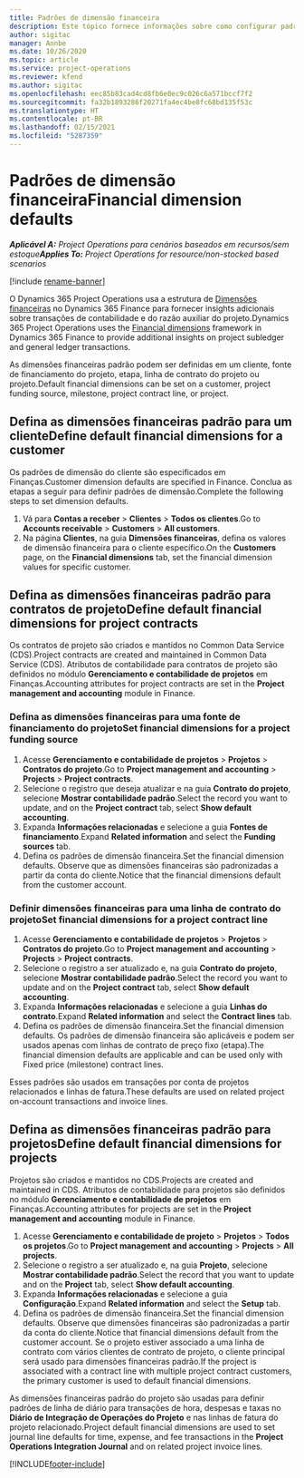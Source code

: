 ```yaml
---
title: Padrões de dimensão financeira
description: Este tópico fornece informações sobre como configurar padrões de dimensão financeira.
author: sigitac
manager: Annbe
ms.date: 10/26/2020
ms.topic: article
ms.service: project-operations
ms.reviewer: kfend
ms.author: sigitac
ms.openlocfilehash: eec85b83cad4cd8fb6e0ec9c026c6a571bccf7f2
ms.sourcegitcommit: fa32b1893286f20271fa4ec4be8fc68bd135f53c
ms.translationtype: HT
ms.contentlocale: pt-BR
ms.lasthandoff: 02/15/2021
ms.locfileid: "5287359"
---
```

# <a name="financial-dimension-defaults"></a><span data-ttu-id="fdc03-103">Padrões de dimensão financeira</span><span class="sxs-lookup"><span data-stu-id="fdc03-103">Financial dimension defaults</span></span>

<span data-ttu-id="fdc03-104">_**Aplicável A:** Project Operations para cenários baseados em recursos/sem estoque_</span><span class="sxs-lookup"><span data-stu-id="fdc03-104">_**Applies To:** Project Operations for resource/non-stocked based scenarios_</span></span>

[!include [rename-banner](~/includes/cc-data-platform-banner.md)]

<span data-ttu-id="fdc03-105">O Dynamics 365 Project Operations usa a estrutura de [Dimensões financeiras](https://docs.microsoft.com/dynamics365/finance/general-ledger/financial-dimensions) no Dynamics 365 Finance para fornecer insights adicionais sobre transações de contabilidade e do razão auxiliar do projeto.</span><span class="sxs-lookup"><span data-stu-id="fdc03-105">Dynamics 365 Project Operations uses the [Financial dimensions](https://docs.microsoft.com/dynamics365/finance/general-ledger/financial-dimensions) framework in Dynamics 365 Finance to provide additional insights on project subledger and general ledger transactions.</span></span>

<span data-ttu-id="fdc03-106">As dimensões financeiras padrão podem ser definidas em um cliente, fonte de financiamento do projeto, etapa, linha de contrato do projeto ou projeto.</span><span class="sxs-lookup"><span data-stu-id="fdc03-106">Default financial dimensions can be set on a customer, project funding source, milestone, project contract line, or project.</span></span>

## <a name="define-default-financial-dimensions-for-a-customer"></a><span data-ttu-id="fdc03-107">Defina as dimensões financeiras padrão para um cliente</span><span class="sxs-lookup"><span data-stu-id="fdc03-107">Define default financial dimensions for a customer</span></span>

<span data-ttu-id="fdc03-108">Os padrões de dimensão do cliente são especificados em Finanças.</span><span class="sxs-lookup"><span data-stu-id="fdc03-108">Customer dimension defaults are specified in Finance.</span></span> <span data-ttu-id="fdc03-109">Conclua as etapas a seguir para definir padrões de dimensão.</span><span class="sxs-lookup"><span data-stu-id="fdc03-109">Complete the following steps to set dimension defaults.</span></span>

1. <span data-ttu-id="fdc03-110">Vá para **Contas a receber** > **Clientes** > **Todos os clientes**.</span><span class="sxs-lookup"><span data-stu-id="fdc03-110">Go to **Accounts receivable** > **Customers** > **All customers**.</span></span>
2. <span data-ttu-id="fdc03-111">Na página **Clientes**, na guia **Dimensões financeiras**, defina os valores de dimensão financeira para o cliente específico.</span><span class="sxs-lookup"><span data-stu-id="fdc03-111">On the **Customers** page, on the **Financial dimensions** tab, set the financial dimension values for specific customer.</span></span>

## <a name="define-default-financial-dimensions-for-project-contracts"></a><span data-ttu-id="fdc03-112">Defina as dimensões financeiras padrão para contratos de projeto</span><span class="sxs-lookup"><span data-stu-id="fdc03-112">Define default financial dimensions for project contracts</span></span>

<span data-ttu-id="fdc03-113">Os contratos de projeto são criados e mantidos no Common Data Service (CDS).</span><span class="sxs-lookup"><span data-stu-id="fdc03-113">Project contracts are created and maintained in Common Data Service (CDS).</span></span> <span data-ttu-id="fdc03-114">Atributos de contabilidade para contratos de projeto são definidos no módulo **Gerenciamento e contabilidade de projetos** em Finanças.</span><span class="sxs-lookup"><span data-stu-id="fdc03-114">Accounting attributes for project contracts are set in the **Project management and accounting** module in Finance.</span></span>

### <a name="set-financial-dimensions-for-a-project-funding-source"></a><span data-ttu-id="fdc03-115">Defina as dimensões financeiras para uma fonte de financiamento do projeto</span><span class="sxs-lookup"><span data-stu-id="fdc03-115">Set financial dimensions for a project funding source</span></span>

1. <span data-ttu-id="fdc03-116">Acesse **Gerenciamento e contabilidade de projetos** > **Projetos** > **Contratos do projeto**.</span><span class="sxs-lookup"><span data-stu-id="fdc03-116">Go to **Project management and accounting** > **Projects** > **Project contracts**.</span></span>
2. <span data-ttu-id="fdc03-117">Selecione o registro que deseja atualizar e na guia **Contrato do projeto**, selecione **Mostrar contabilidade padrão**.</span><span class="sxs-lookup"><span data-stu-id="fdc03-117">Select the record you want to update, and on the **Project contract** tab, select **Show default accounting**.</span></span>
3. <span data-ttu-id="fdc03-118">Expanda **Informações relacionadas** e selecione a guia **Fontes de financiamento**.</span><span class="sxs-lookup"><span data-stu-id="fdc03-118">Expand **Related information** and select the **Funding sources** tab.</span></span>
4. <span data-ttu-id="fdc03-119">Defina os padrões de dimensão financeira.</span><span class="sxs-lookup"><span data-stu-id="fdc03-119">Set the financial dimension defaults.</span></span> <span data-ttu-id="fdc03-120">Observe que as dimensões financeiras são padronizadas a partir da conta do cliente.</span><span class="sxs-lookup"><span data-stu-id="fdc03-120">Notice that the financial dimensions default from the customer account.</span></span>

### <a name="set-financial-dimensions-for-a-project-contract-line"></a><span data-ttu-id="fdc03-121">Definir dimensões financeiras para uma linha de contrato do projeto</span><span class="sxs-lookup"><span data-stu-id="fdc03-121">Set financial dimensions for a project contract line</span></span>

1. <span data-ttu-id="fdc03-122">Acesse **Gerenciamento e contabilidade de projetos** > **Projetos** > **Contratos do projeto**.</span><span class="sxs-lookup"><span data-stu-id="fdc03-122">Go to **Project management and accounting** > **Projects** > **Project contracts**.</span></span>
2. <span data-ttu-id="fdc03-123">Selecione o registro a ser atualizado e, na guia **Contrato do projeto**, selecione **Mostrar contabilidade padrão**.</span><span class="sxs-lookup"><span data-stu-id="fdc03-123">Select the record you want to update and on the **Project contract** tab, select **Show default accounting**.</span></span>
3. <span data-ttu-id="fdc03-124">Expanda **Informações relacionadas** e selecione a guia **Linhas do contrato**.</span><span class="sxs-lookup"><span data-stu-id="fdc03-124">Expand **Related information** and select the **Contract lines** tab.</span></span>
4. <span data-ttu-id="fdc03-125">Defina os padrões de dimensão financeira.</span><span class="sxs-lookup"><span data-stu-id="fdc03-125">Set the financial dimension defaults.</span></span> <span data-ttu-id="fdc03-126">Os padrões de dimensão financeira são aplicáveis e podem ser usados apenas com linhas de contrato de preço fixo (etapa).</span><span class="sxs-lookup"><span data-stu-id="fdc03-126">The financial dimension defaults are applicable and can be used only with Fixed price (milestone) contract lines.</span></span>

<span data-ttu-id="fdc03-127">Esses padrões são usados em transações por conta de projetos relacionados e linhas de fatura.</span><span class="sxs-lookup"><span data-stu-id="fdc03-127">These defaults are used on related project on-account transactions and invoice lines.</span></span>

## <a name="define-default-financial-dimensions-for-projects"></a><span data-ttu-id="fdc03-128">Defina as dimensões financeiras padrão para projetos</span><span class="sxs-lookup"><span data-stu-id="fdc03-128">Define default financial dimensions for projects</span></span>

<span data-ttu-id="fdc03-129">Projetos são criados e mantidos no CDS.</span><span class="sxs-lookup"><span data-stu-id="fdc03-129">Projects are created and maintained in CDS.</span></span> <span data-ttu-id="fdc03-130">Atributos de contabilidade para projetos são definidos no módulo **Gerenciamento e contabilidade de projetos** em Finanças.</span><span class="sxs-lookup"><span data-stu-id="fdc03-130">Accounting attributes for projects are set in the **Project management and accounting** module in Finance.</span></span>

1. <span data-ttu-id="fdc03-131">Acesse **Gerenciamento e contabilidade de projeto** > **Projetos** > **Todos os projetos**.</span><span class="sxs-lookup"><span data-stu-id="fdc03-131">Go to **Project management and accounting** > **Projects** > **All projects**.</span></span>
2. <span data-ttu-id="fdc03-132">Selecione o registro a ser atualizado e, na guia **Projeto**, selecione **Mostrar contabilidade padrão**.</span><span class="sxs-lookup"><span data-stu-id="fdc03-132">Select the record that you want to update and on the **Project** tab, select **Show default accounting**.</span></span>
3. <span data-ttu-id="fdc03-133">Expanda **Informações relacionadas** e selecione a guia **Configuração**.</span><span class="sxs-lookup"><span data-stu-id="fdc03-133">Expand **Related information** and select the **Setup** tab.</span></span>
4. <span data-ttu-id="fdc03-134">Defina os padrões de dimensão financeira.</span><span class="sxs-lookup"><span data-stu-id="fdc03-134">Set the financial dimension defaults.</span></span> <span data-ttu-id="fdc03-135">Observe que dimensões financeiras são padronizadas a partir da conta do cliente.</span><span class="sxs-lookup"><span data-stu-id="fdc03-135">Notice that financial dimensions default from the customer account.</span></span> <span data-ttu-id="fdc03-136">Se o projeto estiver associado a uma linha de contrato com vários clientes de contrato de projeto, o cliente principal será usado para dimensões financeiras padrão.</span><span class="sxs-lookup"><span data-stu-id="fdc03-136">If the project is associated with a contract line with multiple project contract customers, the primary customer is used to default financial dimensions.</span></span>

<span data-ttu-id="fdc03-137">As dimensões financeiras padrão do projeto são usadas para definir padrões de linha de diário para transações de hora, despesas e taxas no **Diário de Integração de Operações do Projeto** e nas linhas de fatura do projeto relacionado.</span><span class="sxs-lookup"><span data-stu-id="fdc03-137">Project default financial dimensions are used to set journal line defaults for time, expense, and fee transactions in the **Project Operations Integration Journal** and on related project invoice lines.</span></span>


[!INCLUDE[footer-include](../includes/footer-banner.md)]